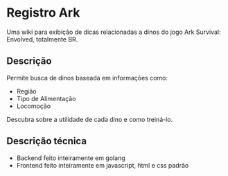 # Registro Ark
Uma wiki para exibição de dicas relacionadas a dinos
do jogo Ark Survival: Envolved, totalmente BR.

## Descrição
Permite busca de dinos baseada em informações como:
- Região
- Tipo de Alimentação
- Locomoção

Descubra sobre a utilidade de cada dino e como treiná-lo.

## Descrição técnica
- Backend feito inteiramente em golang
- Frontend feito inteiramente em javascript, html e css padrão
